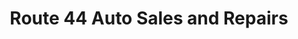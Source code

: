 ---
title: "Route 44 Auto Sales and Repairs"
url: /hartford/route-44-auto-sales-and-repairs/
shop: car
---